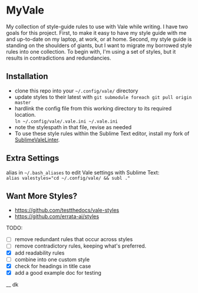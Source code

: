 # MyVale

My collection of style-guide rules to use with Vale while writing. I have two goals for this project. First, to make it easy to have my style guide with me and up-to-date on my laptop, at work, or at home. Second, my style guide is standing on the shoulders of giants, but I want to migrate my borrowed style rules into one collection. To begin with, I'm using a set of styles, but it results in contradictions and redundancies. 

## Installation

- clone this repo into your `~/.config/vale/` directory
- update styles to their latest with `git submodule foreach git pull origin master`
- hardlink the config file from this working directory to its required location.  
`ln ~/.config/vale/.vale.ini ~/.vale.ini`
- note the stylespath in that file, revise as needed
- To use these style rules within the Sublime Text editor, install my fork of [SublimeValeLinter](https://github.com/dylan-k/SublimeValeLinter).

## Extra Settings

alias in `~/.bash_aliases` to edit Vale settings with Sublime Text:  
`alias valestyles="cd ~/.config/vale/ && subl ."`

## Want More Styles?

- https://github.com/testthedocs/vale-styles
- https://github.com/errata-ai/styles

TODO:

- [ ] remove redundant rules that occur across styles
- [ ] remove contradictory rules, keeping what's preferred. 
- [x] add readability rules
- [ ] combine into one custom style
- [x] check for headings in title case
- [x] add a good example doc for testing

__
dk
